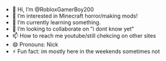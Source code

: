 - 👋 Hi, I’m @RobloxGamerBoy200
- 👀 I’m interested in Minecraft horror/making mods!
- 🌱 I’m currently learning something. 
- 💞️ I’m looking to collaborate on "i dont know yet"
- 📫 How to reach me youtube/still chekcing on other sites
- 😄 Pronouns: Nick
- ⚡ Fun fact: im mostly here in the weekends sometimes not 

<!---
RobloxGamerBoy200/RobloxGamerBoy200 is a ✨ special ✨ repository because its `README.md` (this file) appears on your GitHub profile.
You can click the Preview link to take a look at your changes.
--->
